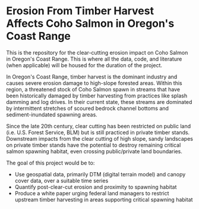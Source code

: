# Erosion From Timber Harvest Affects Coho Salmon in Oregon's Coast Range

This is the repository for the clear-cutting erosion impact on Coho Salmon in Oregon's Coast Range. This is where all the data, code, and literature (when applicable) will be housed for the duration of the project. 

In Oregon's Coast Range, timber harvest is the dominant industry and causes severe erosion damage to high-slope forested areas. Within this region, a threatened stock of Coho Salmon spawn in streams that have been historically damaged by timber harvesting from practices like splash damming and log drives. In their current state, these streams are dominated by intermittent stretches of scoured bedrock channel bottoms and sediment-inundated spawning areas.

Since the late 20th century, clear cutting has been restricted on public land (i.e. U.S. Forest Service, BLM) but is still practiced in private timber stands. Downstream impacts from the clear cutting of high slope, sandy landscapes on private timber stands have the potential to destroy remaining critical salmon spawning habitat, even crossing public/private land boundaries.

The goal of this project would be to:
  * Use geospatial data, primarily DTM (digital terrain model) and canopy cover data, over a suitable time series
  * Quantify post-clear-cut erosion and proximity to spawning habitat
  * Produce a white paper urging federal land managers to restrict upstream timber harvesting in areas supporting critical spawning habitat
